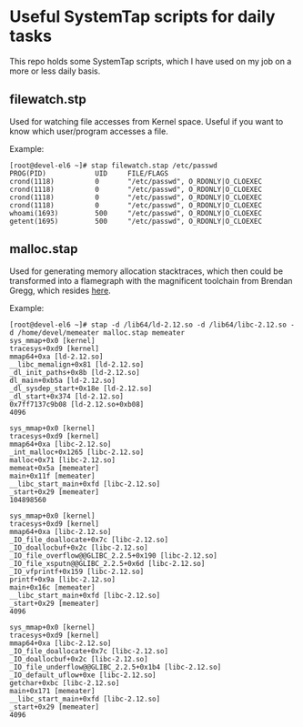 Useful SystemTap scripts for daily tasks
========================================

This repo holds some SystemTap scripts, which I have used on my job
on a more or less daily basis.

filewatch.stp
-------------
Used for watching file accesses from Kernel space. Useful if you 
want to know which user/program accesses a file.

Example:

    [root@devel-el6 ~]# stap filewatch.stap /etc/passwd
    PROG(PID)            UID     FILE/FLAGS
    crond(1118)          0       "/etc/passwd", O_RDONLY|O_CLOEXEC
    crond(1118)          0       "/etc/passwd", O_RDONLY|O_CLOEXEC
    crond(1118)          0       "/etc/passwd", O_RDONLY|O_CLOEXEC
    crond(1118)          0       "/etc/passwd", O_RDONLY|O_CLOEXEC
    whoami(1693)         500     "/etc/passwd", O_RDONLY|O_CLOEXEC
    getent(1695)         500     "/etc/passwd", O_RDONLY|O_CLOEXEC

malloc.stap
-----------
Used for generating memory allocation stacktraces, which then could 
be transformed into a flamegraph with the magnificent toolchain from 
Brendan Gregg, which resides [here](https://github.com/brendangregg/FlameGraph).

Example:

    [root@devel-el6 ~]# stap -d /lib64/ld-2.12.so -d /lib64/libc-2.12.so -d /home/devel/memeater malloc.stap memeater
    sys_mmap+0x0 [kernel]
    tracesys+0xd9 [kernel]
    mmap64+0xa [ld-2.12.so]
    __libc_memalign+0x81 [ld-2.12.so]
    _dl_init_paths+0x8b [ld-2.12.so]
    dl_main+0xb5a [ld-2.12.so]
    _dl_sysdep_start+0x18e [ld-2.12.so]
    _dl_start+0x374 [ld-2.12.so]
    0x7ff7137c9b08 [ld-2.12.so+0xb08]
    4096
    
    sys_mmap+0x0 [kernel]
    tracesys+0xd9 [kernel]
    mmap64+0xa [libc-2.12.so]
    _int_malloc+0x1265 [libc-2.12.so]
    malloc+0x71 [libc-2.12.so]
    memeat+0x5a [memeater]
    main+0x11f [memeater]
    __libc_start_main+0xfd [libc-2.12.so]
    _start+0x29 [memeater]
    104898560
    
    sys_mmap+0x0 [kernel]
    tracesys+0xd9 [kernel]
    mmap64+0xa [libc-2.12.so]
    _IO_file_doallocate+0x7c [libc-2.12.so]
    _IO_doallocbuf+0x2c [libc-2.12.so]
    _IO_file_overflow@@GLIBC_2.2.5+0x190 [libc-2.12.so]
    _IO_file_xsputn@@GLIBC_2.2.5+0x6d [libc-2.12.so]
    _IO_vfprintf+0x159 [libc-2.12.so]
    printf+0x9a [libc-2.12.so]
    main+0x16c [memeater]
    __libc_start_main+0xfd [libc-2.12.so]
    _start+0x29 [memeater]
    4096
    
    sys_mmap+0x0 [kernel]
    tracesys+0xd9 [kernel]
    mmap64+0xa [libc-2.12.so]
    _IO_file_doallocate+0x7c [libc-2.12.so]
    _IO_doallocbuf+0x2c [libc-2.12.so]
    _IO_file_underflow@@GLIBC_2.2.5+0x1b4 [libc-2.12.so]
    _IO_default_uflow+0xe [libc-2.12.so]
    getchar+0xbc [libc-2.12.so]
    main+0x171 [memeater]
    __libc_start_main+0xfd [libc-2.12.so]
    _start+0x29 [memeater]
    4096

